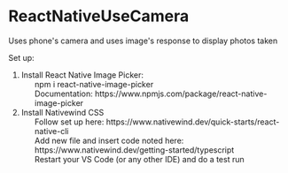 # ReactNativeUseCamera
Uses phone's camera and uses image's response to display photos taken

Set up:
1. Install React Native Image Picker: 
     <ul>npm i react-native-image-picker</ul>
     <ul>Documentation: https://www.npmjs.com/package/react-native-image-picker</ul>
2. Install Nativewind CSS
     <ul>Follow set up here: https://www.nativewind.dev/quick-starts/react-native-cli</ul>
     <ul>Add new file and insert code noted here: https://www.nativewind.dev/getting-started/typescript</ul>
     <ul>Restart your VS Code (or any other IDE) and do a test run</ul>




